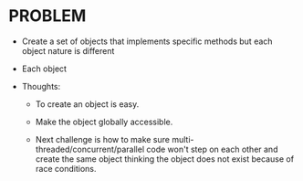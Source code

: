 
# PROBLEM
- Create a set of objects that implements specific methods but each object nature is different
- Each object

- Thoughts:
	- To create an object is easy.

	- Make the object globally accessible.

	- Next challenge is how to make sure multi-threaded/concurrent/parallel
		code won't step on each other and create the same object thinking the
		object does not exist because of race conditions.
